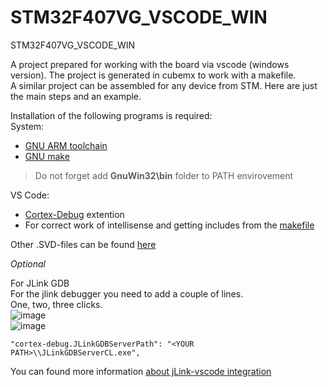 # STM32F407VG_VSCODE_WIN
STM32F407VG_VSCODE_WIN 

A project prepared for working with the board via vscode (windows version). The project is generated in cubemx to work with a makefile.   
A similar project can be assembled for any device from STM. Here are just the main steps and an example.  

Installation of the following programs is required:  
System:  
* [GNU ARM toolchain](https://developer.arm.com/tools-and-software/open-source-software/developer-tools/gnu-toolchain/gnu-rm)  
* [GNU make](http://gnuwin32.sourceforge.net/packages/make.htm)  
> Do not forget add **GnuWin32\bin** folder to PATH envirovement  

VS Code:  
* [Cortex-Debug](https://marketplace.visualstudio.com/items?itemName=marus25.cortex-debug) extention  
* For correct work of intellisense and getting includes from the [makefile](https://marketplace.visualstudio.com/items?itemName=ms-vscode.makefile-tools)  
  
Other .SVD-files can be found [here](https://github.com/posborne/cmsis-svd)  
  
*Optional*   
  
For JLink GDB  
For the jlink debugger you need to add a couple of lines.   
One, two, three clicks.  
![image](https://user-images.githubusercontent.com/20516589/110114948-6e275480-7dc6-11eb-9975-f1d0a09b7d75.png)  
![image](https://user-images.githubusercontent.com/20516589/110117056-6ae19800-7dc9-11eb-8a09-47998dbcb1b8.png)  
```
"cortex-debug.JLinkGDBServerPath": "<YOUR PATH>\\JLinkGDBServerCL.exe",
```
  
You can found more information [about jLink-vscode integration](https://wiki.segger.com/J-Link_Visual_Studio_Code)  


